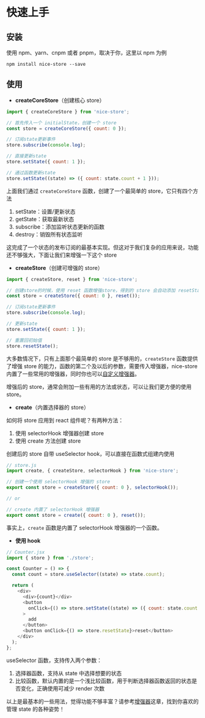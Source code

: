 # 快速上手

## 安装

使用 npm、yarn、cnpm 或者 pnpm，取决于你，这里以 npm 为例

`npm install nice-store --save`

## 使用

- **createCoreStore**（创建核心 store）

```js
import { createCoreStore } from 'nice-store';

// 首先传入一个 initialState，创建一个 store
const store = createCoreStore({ count: 0 });

// 订阅state更新事件
store.subscribe(console.log);

// 直接更新state
store.setState({ count: 1 });

// 通过函数更新state
store.setState((state) => ({ count: state.count + 1 }));
```

上面我们通过 `createCoreStore` 函数，创建了一个最简单的 store，它只有四个方法

1. setState：设置/更新状态
2. getState：获取最新状态
3. subscribe：添加监听状态更新的函数
4. destroy：销毁所有状态监听

这完成了一个状态的发布订阅的最基本实现。但这对于我们复杂的应用来说，功能还不够强大，下面让我们来增强一下这个 store

- **createStore**（创建可增强的 store）

```js
import { createStore, reset } from 'nice-store';

// 创建store的时候，使用 reset 函数增强store，得到的 store 会自动添加 resetState 方法
const store = createStore({ count: 0 }, reset());

// 订阅state更新事件
store.subscribe(console.log);

// 更新state
store.setState({ count: 1 });

// 重置回初始值
store.resetState();
```

大多数情况下，只有上面那个最简单的 store 是不够用的，`createStore` 函数提供了增强 store 的能力，函数的第二个及以后的参数，需要传入增强器，nice-store 内置了一些常用的增强器，同时你也可以[自定义增强器](/zh-cn/custom-enhancer?id=自定义增强器)。

增强后的 store，通常会附加一些有用的方法或状态，可以让我们更方便的使用 store。

- **create**（内置选择器的 store）

如何将 store 应用到 react 组件呢？有两种方法：

1. 使用 selectorHook 增强器创建 store
2. 使用 create 方法创建 store

创建后的 store 自带 useSelector hook，可以直接在函数式组建内使用

```js
// store.js
import create, { createStore, selectorHook } from 'nice-store';

// 创建一个使用 selectorHook 增强的 store
export const store = createStore({ count: 0 }, selectorHook());

// or

// create 内置了 selectorHook 增强器
export const store = create({ count: 0 }, reset());
```

事实上，`create` 函数是内置了 selectorHook 增强器的一个函数。

- **使用 hook**

```js
// Counter.jsx
import { store } from './store';

const Counter = () => {
  const count = store.useSelector((state) => state.count);

  return (
    <div>
      <div>{count}</div>
      <button
        onClick={() => store.setState((state) => ({ count: state.count + 1 }))}
      >
        add
      </button>
      <button onClick={() => store.resetState}>reset</button>
    </div>
  );
};
```

useSelector 函数，支持传入两个参数：

1. 选择器函数，支持从 state 中选择想要的状态
2. 比较函数，默认内置的是一个浅比较函数，用于判断选择器函数返回的状态是否变化，正确使用可减少 render 次数

以上是最基本的一些用法，觉得功能不够丰富？请参考[增强器](/zh-cn/internal-enhancer?id=内置的增强器)这章，找到你喜欢的管理 state 的各种姿势！

